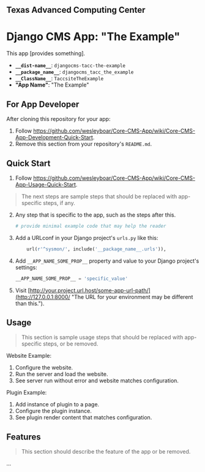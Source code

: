 ## Texas Advanced Computing Center
# Django CMS App: "The Example"

This app [provides something].

- __`__dist-name__`__: `djangocms-tacc-the-example`
- __`__package_name__`__: `djangocms_tacc_the_example`
- __`__ClassName__`__: `TaccsiteTheExample`
- __"App Name"__: "The Example"

## For App Developer

After cloning this repository for your app:

1. Follow https://github.com/wesleyboar/Core-CMS-App/wiki/Core-CMS-App-Development-Quick-Start.
2. Remove this section from your repository's `README.md`.


## Quick Start

1. Follow https://github.com/wesleyboar/Core-CMS-App/wiki/Core-CMS-App-Usage-Quick-Start.

> The next steps are sample steps that should be replaced with app-specific steps, if any.

2. Any step that is specific to the app, such as the steps after this.

    ```python
    # provide minimal example code that may help the reader
    ```

3. Add a URLconf in your Django project's `urls.py` like this:

    ```python
        url(r'^sysmon/', include('__package_name__.urls')),
    ```

4. Add `__APP_NAME_SOME_PROP__` property and value to your Django project's settings:

    ```python
    __APP_NAME_SOME_PROP__ = 'specific_value'
    ```

5. Visit [http://your.project.url.host/some-app-url-path/](http://127.0.0.1:8000/ "The URL for your environment may be different than this.").

## Usage

> This section is sample usage steps that should be replaced with app-specific steps, or be removed.

Website Example:
1. Configure the website.
1. Run the server and load the website.
1. See server run without error and website matches configuration.

Plugin Example:
1. Add instance of plugin to a page.
1. Configure the plugin instance.
1. See plugin render content that matches configuration.

## Features

> This section should describe the feature of the app or be removed.

…
